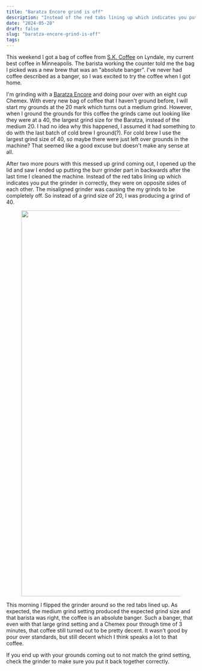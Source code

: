 ```yaml
---
title: "Baratza Encore grind is off"
description: "Instead of the red tabs lining up which indicates you put the grinder in correctly, they were on opposite sides of each other. The misaligned grinder was causing the my grinds to be completely off. So instead of a grind size of 20, I was producing a grind of 40. "
date: "2024-05-28"
draft: false
slug: "baratza-encore-grind-is-off"
tags:
---
```


<p>This weekend I got a bag of coffee from <a href="https://skcoffeeplease.com/" rel="noreferrer">S.K. Coffee</a> on Lyndale, my current best coffee in Minneapolis. The barista working the counter told me the bag I picked was a new brew that was an "absolute banger". I've never had coffee described as a banger, so I was excited to try the coffee when I got home. </p><p>I'm grinding with a <a href="https://www.baratza.com/en-us/product/encoretm-zcg485" rel="noreferrer">Baratza Encore</a> and doing pour over with an eight cup Chemex. With every new bag of coffee that I haven't ground before, I will start my grounds at the 20 mark which turns out a medium grind. However, when I ground the grounds for this coffee the grinds came out looking like they were at a 40, the largest grind size for the Baratza, instead of the medium 20. I had no idea why this happened, I assumed it had something to do with the last batch of cold brew I ground(?). For cold brew I use the largest grind size of 40, so maybe there were just left over grounds in the machine? That seemed like a good excuse but doesn't make any sense at all. </p><p>After two more pours with this messed up grind coming out, I opened up the lid and saw I ended up putting the burr grinder part in backwards after the last time I cleaned the machine. Instead of the red tabs lining up which indicates you put the grinder in correctly, they were on opposite sides of each other. The misaligned grinder was causing the my grinds to be completely off. So instead of a grind size of 20, I was producing a grind of 40. </p><figure class="kg-card kg-image-card"><img src="/images/2024/05/BF9F84AA-E816-4EF8-B08A-83B80EEBC522_1_105_c.jpeg" class="kg-image" alt="" loading="lazy" width="768" height="1024" srcset="/images/2024/05/BF9F84AA-E816-4EF8-B08A-83B80EEBC522_1_105_c.jpeg 600w, /images/2024/05/BF9F84AA-E816-4EF8-B08A-83B80EEBC522_1_105_c.jpeg 768w" sizes="(min-width: 720px) 720px"></figure><p>This morning I flipped the grinder around so the red tabs lined up. As expected, the medium grind setting produced the expected grind size and that barista was right, the coffee is an absolute banger. Such a banger, that even with that large grind setting and a Chemex pour through time of 3 minutes, that coffee still turned out to be pretty decent. It wasn't good by pour over standards, but still decent which I think speaks a lot to that coffee. </p><p>If you end up with your grounds coming out to not match the grind setting, check the grinder to make sure you put it back together correctly.</p>
